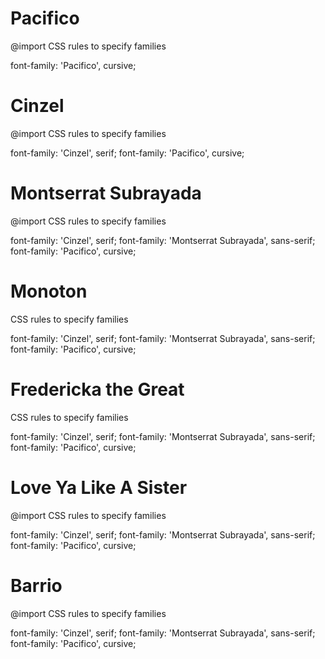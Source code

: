 # Pacifico

<link>@import
<link href="https://fonts.googleapis.com/css2?family=Pacifico&display=swap" rel="stylesheet">
CSS rules to specify families

font-family: 'Pacifico', cursive;



# Cinzel

<link>@import
<link href="https://fonts.googleapis.com/css2?family=Cinzel:wght@400;700;900&family=Pacifico&display=swap" rel="stylesheet">
CSS rules to specify families

font-family: 'Cinzel', serif;
font-family: 'Pacifico', cursive;



# Montserrat Subrayada

<link>@import
<link href="https://fonts.googleapis.com/css2?family=Cinzel:wght@400;700;900&family=Montserrat+Subrayada:wght@400;700&family=Pacifico&display=swap" rel="stylesheet">
CSS rules to specify families

font-family: 'Cinzel', serif;
font-family: 'Montserrat Subrayada', sans-serif;
font-family: 'Pacifico', cursive;


# Monoton
<link href="https://fonts.googleapis.com/css2?family=Cinzel:wght@400;700;900&family=Montserrat+Subrayada:wght@400;700&family=Pacifico&display=swap" rel="stylesheet">
CSS rules to specify families

font-family: 'Cinzel', serif;
font-family: 'Montserrat Subrayada', sans-serif;
font-family: 'Pacifico', cursive;


# Fredericka the Great
<link href="https://fonts.googleapis.com/css2?family=Cinzel:wght@400;700;900&family=Montserrat+Subrayada:wght@400;700&family=Pacifico&display=swap" rel="stylesheet">
CSS rules to specify families

font-family: 'Cinzel', serif;
font-family: 'Montserrat Subrayada', sans-serif;
font-family: 'Pacifico', cursive;



# Love Ya Like A Sister
<link>@import
<link href="https://fonts.googleapis.com/css2?family=Cinzel:wght@400;700;900&family=Montserrat+Subrayada:wght@400;700&family=Pacifico&display=swap" rel="stylesheet">
CSS rules to specify families

font-family: 'Cinzel', serif;
font-family: 'Montserrat Subrayada', sans-serif;
font-family: 'Pacifico', cursive;


# Barrio
<link>@import
<link href="https://fonts.googleapis.com/css2?family=Cinzel:wght@400;700;900&family=Montserrat+Subrayada:wght@400;700&family=Pacifico&display=swap" rel="stylesheet">
CSS rules to specify families

font-family: 'Cinzel', serif;
font-family: 'Montserrat Subrayada', sans-serif;
font-family: 'Pacifico', cursive;